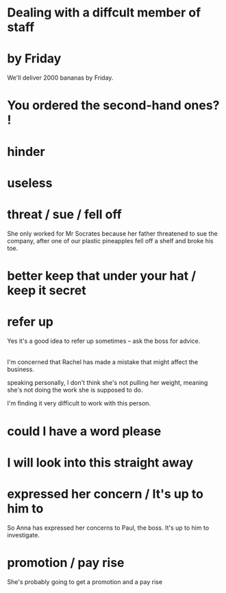 # Dealing with a diffcult member of staff

# by Friday
We'll deliver 2000 bananas by Friday.

# You ordered the second-hand ones? !

# hinder

# useless

# threat / sue / fell off
She only worked for Mr Socrates because her father threatened to sue the company, after one of our plastic pineapples fell off a shelf and broke his toe.

# better keep that under your hat / keep it secret


# refer up
Yes it's a good idea to refer up sometimes – ask the boss for advice.

###### ##########################################
I'm concerned that Rachel has made a mistake that might affect the business.

 speaking personally, I don't think she's not pulling her weight, meaning she's not doing the work she is supposed to do.

I'm finding it very difficult to work with this person.

###### ##########################################

# could I have a word please

# I will look into this straight away

# expressed her concern / It's up to him to
So Anna has expressed her concerns to Paul, the boss. It's up to him to investigate.

# promotion / pay rise
She's probably going to get a promotion and a pay rise